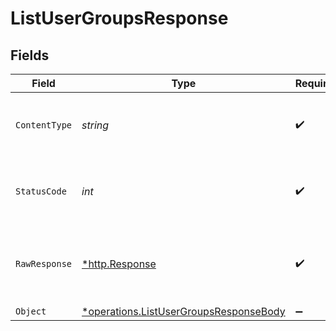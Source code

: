 # ListUserGroupsResponse


## Fields

| Field                                                                                           | Type                                                                                            | Required                                                                                        | Description                                                                                     |
| ----------------------------------------------------------------------------------------------- | ----------------------------------------------------------------------------------------------- | ----------------------------------------------------------------------------------------------- | ----------------------------------------------------------------------------------------------- |
| `ContentType`                                                                                   | *string*                                                                                        | :heavy_check_mark:                                                                              | HTTP response content type for this operation                                                   |
| `StatusCode`                                                                                    | *int*                                                                                           | :heavy_check_mark:                                                                              | HTTP response status code for this operation                                                    |
| `RawResponse`                                                                                   | [*http.Response](https://pkg.go.dev/net/http#Response)                                          | :heavy_check_mark:                                                                              | Raw HTTP response; suitable for custom response parsing                                         |
| `Object`                                                                                        | [*operations.ListUserGroupsResponseBody](../../models/operations/listusergroupsresponsebody.md) | :heavy_minus_sign:                                                                              | OK                                                                                              |